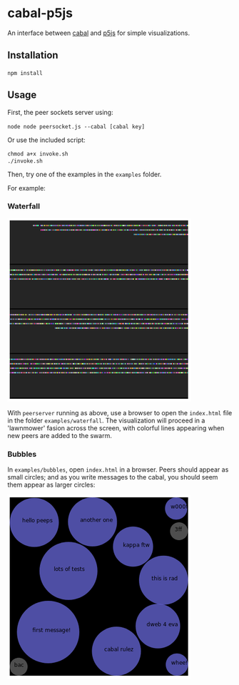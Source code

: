 # cabal-p5js

An interface between [cabal]() and [p5js]() for simple visualizations.

## Installation

`npm install`

## Usage

First, the peer sockets server using:

`node node peersocket.js --cabal [cabal key]`

Or use the included script:

```
chmod a+x invoke.sh
./invoke.sh
```

Then, try one of the examples in the `examples` folder.

For example:


### Waterfall

<img src="./examples/waterfall/waterfall.png">

With `peerserver` running as above, use a browser to open the `index.html` file in the folder `examples/waterfall`.  The visualization will proceed in a 'lawnmower' fasion across the screen, with colorful lines appearing when new peers are added to the swarm.

### Bubbles


In `examples/bubbles`, open `index.html` in a browser.  Peers should appear as small circles; and as you write messages to the cabal, you should seem them appear as larger circles:

<img src="./examples/bubbles/bubbles.png">


